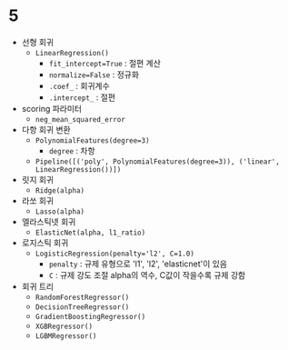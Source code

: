 # 5

- 선형 회귀
  - `LinearRegression()`
    - `fit_intercept=True` : 절편 계산
    - `normalize=False` : 정규화
    - `.coef_` : 회귀계수
    - `.intercept_` : 절편
- scoring 파라미터
  - `neg_mean_squared_error`
- 다항 회귀 변환
  - `PolynomialFeatures(degree=3)`
    - `degree` : 차항
  - `Pipeline([('poly', PolynomialFeatures(degree=3)), ('linear', LinearRegression())])`
- 릿지 회귀
  - `Ridge(alpha)`
- 라쏘 회귀
  - `Lasso(alpha)`
- 엘라스틱넷 회귀
  - `ElasticNet(alpha, l1_ratio)`
- 로지스틱 회귀
  - `LogisticRegression(penalty='l2', C=1.0)`
    - `penalty` : 규제 유형으로 'l1', 'l2', 'elasticnet'이 있음
    - `C` : 규제 강도 조절 alpha의 역수, C값이 작을수록 규제 강함
- 회귀 트리
  - `RandomForestRegressor()`
  - `DecisionTreeRegressor()`
  - `GradientBoostingRegressor()`
  - `XGBRegressor()`
  - `LGBMRegressor()`

